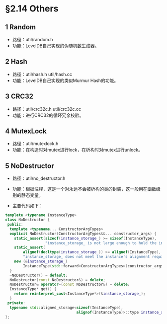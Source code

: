 # §2.14 Others

## 1 Random

* 路径：util/random.h
* 功能：LevelDB自己实现的伪随机数生成器。

## 2 Hash

* 路径：util/hash.h util/hash.cc
* 功能：LevelDB自己实现的类似Murmur Hash的功能。

## 3 CRC32

* 路径：util/crc32c.h util/crc32c.cc
* 功能：进行CRC32的循环冗余校验。

## 4 MutexLock

* 路径：util/mutexlock.h
* 功能：在构造时对mutex进行lock，在析构时对mutex进行unlock。

## 5 NoDestructor

* 路径：util/no_destructor.h
* 功能：根据注释，这是一个对永远不会被析构的类的封装，这一般用在函数级别的静态变量。

* 主要代码如下：

```cpp
template <typename InstanceType>
class NoDestructor {
 public:
  template <typename... ConstructorArgTypes>
  explicit NoDestructor(ConstructorArgTypes&&... constructor_args) {
    static_assert(sizeof(instance_storage_) >= sizeof(InstanceType),
                  "instance_storage_ is not large enough to hold the instance");
    static_assert(
        alignof(decltype(instance_storage_)) >= alignof(InstanceType),
        "instance_storage_ does not meet the instance's alignment requirement");
    new (&instance_storage_)
        InstanceType(std::forward<ConstructorArgTypes>(constructor_args)...);
  }
  ~NoDestructor() = default;
  NoDestructor(const NoDestructor&) = delete;
  NoDestructor& operator=(const NoDestructor&) = delete;
  InstanceType* get() {
    return reinterpret_cast<InstanceType*>(&instance_storage_);
  }
 private:
  typename std::aligned_storage<sizeof(InstanceType),
                                alignof(InstanceType)>::type instance_storage_;
};
```

